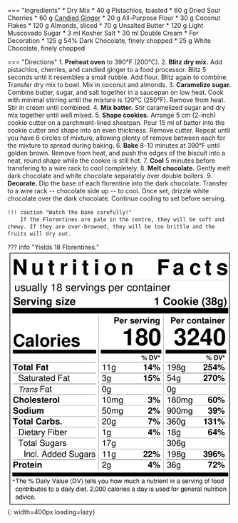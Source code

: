 === "Ingredients"
    * Dry Mix
        * 40 g Pistachios, toasted
        * 60 g Dried Sour Cherries
        * 60 g [Candied Ginger](../candied-ginger.md)
        * 20 g All-Purpose Flour
        * 30 g Coconut Flakes
        * 120 g Almonds, sliced
    * 70 g Unsalted Butter
    * 120 g Light Muscovado Sugar
    * 3 ml Kosher Salt
    * 30 ml Double Cream
    * For Decoration
        * 125 g 54% Dark Chocolate, finely chopped
        * 25 g White Chocolate, finely chopped

=== "Directions"
    1. **Preheat oven** to 390°F (200°C).
    2. **Blitz dry mix.** Add pistachios, cherries, and candied ginger to a food processor. Blitz 5 seconds until it resembles a small rubble. Add flour. Blitz again to combine. Transfer dry mix to bowl. Mix in coconut and almonds.
    3. **Caramelize sugar.** Combine butter, sugar, and salt together in a saucepan on low heat. Cook with minimal stirring until the mixture is 120°C (250°F). Remove from heat. Stir in cream until combined.
    4. **Mix batter.** Stir caramelized sugar and dry mix together until well mixed.
    5. **Shape cookies.** Arrange 5 cm (2-inch) cookie cutter on a parchment-lined sheetpan. Pour 15 ml of batter into the cookie cutter and shape into an even thickness. Remove cutter. Repeat until you have 6 circles of mixture, allowing plenty of remove between each for the mixture to spread during baking.
    6. **Bake** 8-10 minutes at 390°F until golden brown. Remove from heat, and push the edges of the biscuit into a neat, round shape while the cookie is still hot.
    7. **Cool** 5 minutes before transfering to a wire rack to cool completely.
    8. **Melt chocolate.** Gently melt dark chocolate and white chocolate separately over double boilers.
    9. **Decorate.** Dip the base of each florentine into the dark chocolate. Transfer to a wire rack -- chocolate side up -- to cool. Once set, drizzle white chocolate over the dark chocolate. Continue cooling to set before serving.

    !!! caution "Watch the bake carefully!"
        If the Florentines are pale in the centre, they will be soft and chewy. If they are over-browned, they will be too brittle and the fruits will dry out.

??? info "Yields 18 Florentines."
    ![Nutrition Label](../../../assets/nutrition-labels/florentine-cookies.png){: width=400px loading=lazy}

[^1]:
    Bedlow, Lottie. ["Lottie’s Quarantine Florentines for Nana & Papa."](https://thegreatbritishbakeoff.co.uk/recipes/all/lottie-quarantine-florentines-for-nana-and-papa/) *The Great British Bake Off.* October 2020. Accessed December 2020.
[^2]:
    Berry, Mary. ["Mary's florentines."](https://www.bbc.co.uk/food/recipes/marys_florentines_49833) *BBC Food.* August 2014. Accessed December 2020.
[^3]:
    Berry, Mary, and Paul Hollywood. "Masterclass 1." *The Great British Bake Off: Masterclass.* Season 1. Episode 1. *BBC One.* 29 Oct 2015. Accessed January 2021.
[^4]:
    Mitzewich, John. ["Lace Cookies – Or Florentine If You’re Fancy."](https://foodwishes.blogspot.com/2020/12/lace-cookies-or-florentine-if-youre.html) *Food Wishes.* 18 December 2020. Accessed December 2020.
